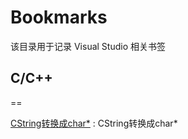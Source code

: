# Bookmarks
该目录用于记录 Visual Studio 相关书签

## C/C++
==

[CString转换成char*](https://www.cnblogs.com/time-is-life/p/5757044.html) : CString转换成char* 



